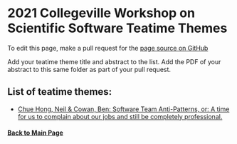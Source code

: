# 2021 Collegeville Workshop on Scientific Software Teatime Themes

To edit this page, make a pull request for the [page source on GitHub](https://github.com/Collegeville/CW21/blob/master/WorkshopResources/TeatimeThemes/TeatimeThemeList.md)

Add your teatime theme title and abstract to the list. Add the PDF of your abstract to this same folder as part of your pull request.

## List of teatime themes:
- [Chue Hong, Neil & Cowan, Ben: Software Team Anti-Patterns, or: A time for us to complain about our jobs and still be completely professional.](anti-patterns.md)

#### [Back to Main Page](../../index.md)
